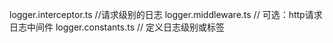 logger.interceptor.ts //请求级别的日志
logger.middleware.ts // 可选：http请求日志中间件
logger.constants.ts // 定义日志级别或标签